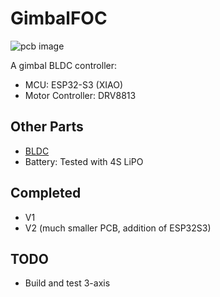 # GimbalFOC

![pcb image](https://raw.githubusercontent.com/charizardavi/GimbalFOC/refs/heads/master/V3.png)

A gimbal BLDC controller:
- MCU: ESP32-S3 (XIAO)
- Motor Controller: DRV8813

## Other Parts
- [BLDC](https://shop.iflight.com/gimbal-motors-cat44/ipower-motor-gm4108h-120t-brushless-gimbal-motor-pro217)
- Battery: Tested with 4S LiPO

## Completed
- V1
- V2 (much smaller PCB, addition of ESP32S3)

## TODO
- Build and test 3-axis